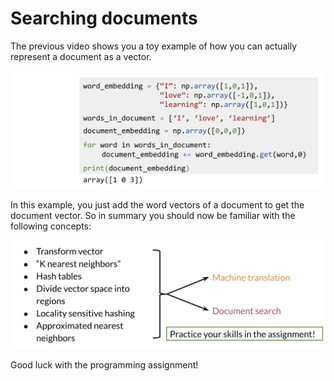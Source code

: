 # Searching documents

The previous video shows you a toy example of how you can actually represent a document as a vector. 

![](620nGgp6TaetJxoKel2nwQ_40de3e1790574e8d920d1601.png)

In this example, you just add the word vectors of a document to get the document vector. So in summary you should now be familiar with the following concepts: 

![](UjIkIfH2SjeyJCHx9jo3ug_90fa420d7079487b85bac391.png)

Good luck with the programming assignment!

